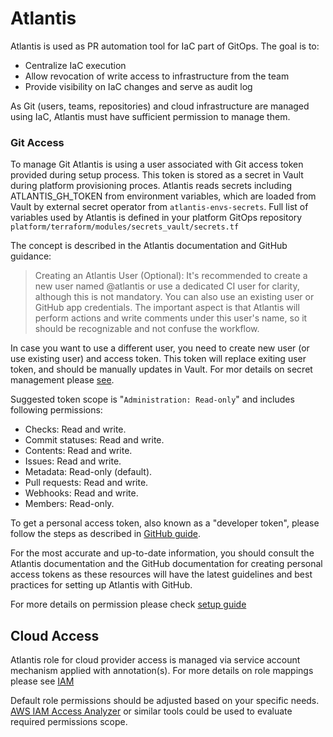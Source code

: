 # Atlantis

Atlantis is used as PR automation tool for IaC part of GitOps. The goal is to:

- Centralize IaC execution
- Allow revocation of write access to infrastructure from the team
- Provide visibility on IaC changes and serve as audit log

As Git (users, teams, repositories) and cloud infrastructure are managed using IaC, Atlantis must have sufficient
permission to manage them.

### Git Access

To manage Git Atlantis is using a user associated with Git access token provided during setup process.
This token is stored as a secret in Vault during platform provisioning proces.
Atlantis reads secrets including ATLANTIS_GH_TOKEN from environment variables, which are loaded from Vault
by external secret operator from `atlantis-envs-secrets`.
Full list of variables used by Atlantis is defined in your platform GitOps
repository `platform/terraform/modules/secrets_vault/secrets.tf`

The concept is described in the Atlantis documentation and GitHub guidance:

> Creating an Atlantis User (Optional): It's recommended to create a new user named @atlantis or use a dedicated CI user
> for clarity, although this is not mandatory. You can also use an existing user or GitHub app credentials. The
> important
> aspect is that Atlantis will perform actions and write comments under this user's name, so it should be recognizable
> and
> not confuse the workflow.

In case you want to use a different user, you need to create new user (or use existing user) and access token. This
token will replace exiting user token, and should be manually updates in Vault. For mor details on secret management
please [see](../../operators_guide/platform_management/services/secrets.md).

Suggested token scope is "`Administration: Read-only`" and includes following permissions:

- Checks: Read and write.
- Commit statuses: Read and write.
- Contents: Read and write.
- Issues: Read and write.
- Metadata: Read-only (default).
- Pull requests: Read and write.
- Webhooks: Read and write.
- Members: Read-only.

To get a personal access token, also known as a "developer token", please
follow the steps as described
in [GitHub guide](https://docs.github.com/en/authentication/keeping-your-account-and-data-secure/managing-your-personal-access-tokens#creating-a-fine-grained-personal-access-token).

For the most accurate and up-to-date information, you should consult the Atlantis documentation and the GitHub
documentation for creating personal access tokens as these resources will have the latest guidelines and best practices
for setting up Atlantis with GitHub.

For more details on permission please
check [setup guide](../../operators_guide/installation/quickstart.md#configure-git-provider)

## Cloud Access

Atlantis role for cloud provider access is managed via service account mechanism applied with annotation(s). For more
details on role mappings please see [IAM](../../under_the_hood/iam/iam.md)

Default role permissions should be adjusted based on your specific
needs. [AWS IAM Access Analyzer](https://docs.aws.amazon.com/en_us/IAM/latest/UserGuide/what-is-access-analyzer.html) or
similar tools could be used to evaluate required permissions scope.
